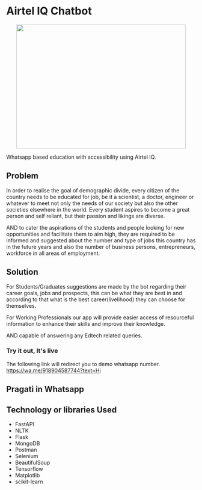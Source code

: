 # Airtel IQ Chatbot 

<p align="center">
  <img width="450px" height="330px" src="https://user-images.githubusercontent.com/91654378/206008194-19b49861-b061-49c0-856a-7f452d81fdce.png"/>
</p>


Whatsapp based education with accessibility using Airtel IQ.

## Problem 

In order to realise the goal of demographic divide, every citizen of the country needs to be educated for job, be it a scientist, a doctor, engineer or whatever to meet not only the needs of our society but also the other societies elsewhere in the world. Every student aspires to become a great person and self reliant, but their passion and likings are diverse. 

AND to cater the aspirations of the students and people looking for new opportunities and facilitate them to aim high, they are required to be informed and suggested about the number and type of jobs this country has in the future years and also the number of business persons, entrepreneurs, workforce in all areas of employment. 

## Solution

For Students/Graduates suggestions are made by the bot regarding their career goals, jobs and prospects, this can be what they are best in and according to that what is the best career(livelihood) they can choose for themselves.

For Working Professionals our app will provide easier access of resourceful information to enhance their skills and improve their knowledge.

AND capable  of answering any Edtech related queries.

### Try it out, It's live
The following link will redirect you to demo whatsapp number. 
https://wa.me/918904587744?text=Hi

## Pragati in Whatsapp

## Technology or libraries Used

- FastAPI
- NLTK
- Flask
- MongoDB
- Postman
- Selenium 
- BeautifulSoup
- Tensorflow
- Matplotlib
- scikit-learn

